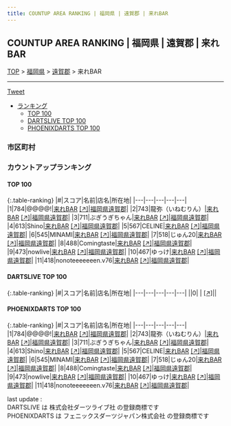 ```yaml
---
title: COUNTUP AREA RANKING | 福岡県 | 遠賀郡 | 来れBAR
---
```

## COUNTUP AREA RANKING | 福岡県 | 遠賀郡 | 来れBAR

[TOP](/darts/rank/) > [福岡県](/darts/rank/福岡県/) > [遠賀郡](/darts/rank/福岡県/遠賀郡/) > 来れBAR

___

<a href="https://twitter.com/share?ref_src=twsrc%5Etfw" data-text="COUNTUP AREA RANKING | 福岡県遠賀郡来れBAR" class="twitter-share-button" data-hashtags="DARTSLIVE,PHOENIXDARTS,darts,ダーツ" data-show-count="false">Tweet</a>

* [ランキング](#カウントアップランキング)
    * [TOP 100](#top-100)
    * [DARTSLIVE TOP 100](#dartslive-top-100)
    * [PHOENIXDARTS TOP 100](#phoenixdarts-top-100)

### 市区町村

<ul>

</ul>

### カウントアップランキング

#### TOP 100



{:.table-ranking}
|#|スコア|名前|店名|所在地|
|---|---|---|---|---|
|1|784|<span class="rank-name-pd">@@@@!</span>|<a href="/darts/rank/shops/55390.html">来れBAR</a> <a href="https://vs.phoenixdarts.com/jp/shop/shopDetailInfo/s_55390?s_seq=55390">[↗]</a>|<a href="/darts/rank/福岡県/遠賀郡">福岡県遠賀郡</a>|
|2|743|<span class="rank-name-pd">龍弥（いねむりん）</span>|<a href="/darts/rank/shops/55390.html">来れBAR</a> <a href="https://vs.phoenixdarts.com/jp/shop/shopDetailInfo/s_55390?s_seq=55390">[↗]</a>|<a href="/darts/rank/福岡県/遠賀郡">福岡県遠賀郡</a>|
|3|711|<span class="rank-name-pd">ぶぎうぎちゃん</span>|<a href="/darts/rank/shops/55390.html">来れBAR</a> <a href="https://vs.phoenixdarts.com/jp/shop/shopDetailInfo/s_55390?s_seq=55390">[↗]</a>|<a href="/darts/rank/福岡県/遠賀郡">福岡県遠賀郡</a>|
|4|613|<span class="rank-name-pd">Shino</span>|<a href="/darts/rank/shops/55390.html">来れBAR</a> <a href="https://vs.phoenixdarts.com/jp/shop/shopDetailInfo/s_55390?s_seq=55390">[↗]</a>|<a href="/darts/rank/福岡県/遠賀郡">福岡県遠賀郡</a>|
|5|567|<span class="rank-name-pd">CELINE</span>|<a href="/darts/rank/shops/55390.html">来れBAR</a> <a href="https://vs.phoenixdarts.com/jp/shop/shopDetailInfo/s_55390?s_seq=55390">[↗]</a>|<a href="/darts/rank/福岡県/遠賀郡">福岡県遠賀郡</a>|
|6|545|<span class="rank-name-pd">MINAMI</span>|<a href="/darts/rank/shops/55390.html">来れBAR</a> <a href="https://vs.phoenixdarts.com/jp/shop/shopDetailInfo/s_55390?s_seq=55390">[↗]</a>|<a href="/darts/rank/福岡県/遠賀郡">福岡県遠賀郡</a>|
|7|518|<span class="rank-name-pd">じゅん20</span>|<a href="/darts/rank/shops/55390.html">来れBAR</a> <a href="https://vs.phoenixdarts.com/jp/shop/shopDetailInfo/s_55390?s_seq=55390">[↗]</a>|<a href="/darts/rank/福岡県/遠賀郡">福岡県遠賀郡</a>|
|8|488|<span class="rank-name-pd">Comingtaste</span>|<a href="/darts/rank/shops/55390.html">来れBAR</a> <a href="https://vs.phoenixdarts.com/jp/shop/shopDetailInfo/s_55390?s_seq=55390">[↗]</a>|<a href="/darts/rank/福岡県/遠賀郡">福岡県遠賀郡</a>|
|9|473|<span class="rank-name-pd">nowlive</span>|<a href="/darts/rank/shops/55390.html">来れBAR</a> <a href="https://vs.phoenixdarts.com/jp/shop/shopDetailInfo/s_55390?s_seq=55390">[↗]</a>|<a href="/darts/rank/福岡県/遠賀郡">福岡県遠賀郡</a>|
|10|467|<span class="rank-name-pd">ゆっけ</span>|<a href="/darts/rank/shops/55390.html">来れBAR</a> <a href="https://vs.phoenixdarts.com/jp/shop/shopDetailInfo/s_55390?s_seq=55390">[↗]</a>|<a href="/darts/rank/福岡県/遠賀郡">福岡県遠賀郡</a>|
|11|418|<span class="rank-name-pd">nonoteeeeeeen.v76</span>|<a href="/darts/rank/shops/55390.html">来れBAR</a> <a href="https://vs.phoenixdarts.com/jp/shop/shopDetailInfo/s_55390?s_seq=55390">[↗]</a>|<a href="/darts/rank/福岡県/遠賀郡">福岡県遠賀郡</a>|


#### DARTSLIVE TOP 100



{:.table-ranking}
|#|スコア|名前|店名|所在地|
|---|---|---|---|---|
||0|<span class="rank-name-dl"> </span>|<a href="/darts/rank/shops/.html"></a> <a href="">[↗]</a>|<a href="/darts/rank//"></a>|


#### PHOENIXDARTS TOP 100



{:.table-ranking}
|#|スコア|名前|店名|所在地|
|---|---|---|---|---|
|1|784|<span class="rank-name-pd">@@@@!</span>|<a href="/darts/rank/shops/55390.html">来れBAR</a> <a href="https://vs.phoenixdarts.com/jp/shop/shopDetailInfo/s_55390?s_seq=55390">[↗]</a>|<a href="/darts/rank/福岡県/遠賀郡">福岡県遠賀郡</a>|
|2|743|<span class="rank-name-pd">龍弥（いねむりん）</span>|<a href="/darts/rank/shops/55390.html">来れBAR</a> <a href="https://vs.phoenixdarts.com/jp/shop/shopDetailInfo/s_55390?s_seq=55390">[↗]</a>|<a href="/darts/rank/福岡県/遠賀郡">福岡県遠賀郡</a>|
|3|711|<span class="rank-name-pd">ぶぎうぎちゃん</span>|<a href="/darts/rank/shops/55390.html">来れBAR</a> <a href="https://vs.phoenixdarts.com/jp/shop/shopDetailInfo/s_55390?s_seq=55390">[↗]</a>|<a href="/darts/rank/福岡県/遠賀郡">福岡県遠賀郡</a>|
|4|613|<span class="rank-name-pd">Shino</span>|<a href="/darts/rank/shops/55390.html">来れBAR</a> <a href="https://vs.phoenixdarts.com/jp/shop/shopDetailInfo/s_55390?s_seq=55390">[↗]</a>|<a href="/darts/rank/福岡県/遠賀郡">福岡県遠賀郡</a>|
|5|567|<span class="rank-name-pd">CELINE</span>|<a href="/darts/rank/shops/55390.html">来れBAR</a> <a href="https://vs.phoenixdarts.com/jp/shop/shopDetailInfo/s_55390?s_seq=55390">[↗]</a>|<a href="/darts/rank/福岡県/遠賀郡">福岡県遠賀郡</a>|
|6|545|<span class="rank-name-pd">MINAMI</span>|<a href="/darts/rank/shops/55390.html">来れBAR</a> <a href="https://vs.phoenixdarts.com/jp/shop/shopDetailInfo/s_55390?s_seq=55390">[↗]</a>|<a href="/darts/rank/福岡県/遠賀郡">福岡県遠賀郡</a>|
|7|518|<span class="rank-name-pd">じゅん20</span>|<a href="/darts/rank/shops/55390.html">来れBAR</a> <a href="https://vs.phoenixdarts.com/jp/shop/shopDetailInfo/s_55390?s_seq=55390">[↗]</a>|<a href="/darts/rank/福岡県/遠賀郡">福岡県遠賀郡</a>|
|8|488|<span class="rank-name-pd">Comingtaste</span>|<a href="/darts/rank/shops/55390.html">来れBAR</a> <a href="https://vs.phoenixdarts.com/jp/shop/shopDetailInfo/s_55390?s_seq=55390">[↗]</a>|<a href="/darts/rank/福岡県/遠賀郡">福岡県遠賀郡</a>|
|9|473|<span class="rank-name-pd">nowlive</span>|<a href="/darts/rank/shops/55390.html">来れBAR</a> <a href="https://vs.phoenixdarts.com/jp/shop/shopDetailInfo/s_55390?s_seq=55390">[↗]</a>|<a href="/darts/rank/福岡県/遠賀郡">福岡県遠賀郡</a>|
|10|467|<span class="rank-name-pd">ゆっけ</span>|<a href="/darts/rank/shops/55390.html">来れBAR</a> <a href="https://vs.phoenixdarts.com/jp/shop/shopDetailInfo/s_55390?s_seq=55390">[↗]</a>|<a href="/darts/rank/福岡県/遠賀郡">福岡県遠賀郡</a>|
|11|418|<span class="rank-name-pd">nonoteeeeeeen.v76</span>|<a href="/darts/rank/shops/55390.html">来れBAR</a> <a href="https://vs.phoenixdarts.com/jp/shop/shopDetailInfo/s_55390?s_seq=55390">[↗]</a>|<a href="/darts/rank/福岡県/遠賀郡">福岡県遠賀郡</a>|


<div class="footer border-top border-gray-light mt-5 pt-3 text-right text-gray">
    last update : <span style="font-weight: italic" id="foot_last_modified"></span><br />
    DARTSLIVE は 株式会社ダーツライブ社 の登録商標です<br />
    PHOENIXDARTS は フェニックスダーツジャパン株式会社 の登録商標です<br />
</div>

<script src="https://cdnjs.cloudflare.com/ajax/libs/jquery.tablesorter/2.31.3/js/jquery.tablesorter.min.js" integrity="sha512-qzgd5cYSZcosqpzpn7zF2ZId8f/8CHmFKZ8j7mU4OUXTNRd5g+ZHBPsgKEwoqxCtdQvExE5LprwwPAgoicguNg==" crossorigin="anonymous" referrerpolicy="no-referrer"></script>
<link rel="stylesheet" href="https://cdnjs.cloudflare.com/ajax/libs/jquery.tablesorter/2.31.3/css/theme.default.min.css" integrity="sha512-wghhOJkjQX0Lh3NSWvNKeZ0ZpNn+SPVXX1Qyc9OCaogADktxrBiBdKGDoqVUOyhStvMBmJQ8ZdMHiR3wuEq8+w==" crossorigin="anonymous" referrerpolicy="no-referrer" />
<script>
$(function() {
    $(".table-ranking").tablesorter({sortList:[[0, 0]]});
    $("#foot_last_modified").text(formatDate(new Date(document.lastModified), 'yyyy-MM-dd HH:mm:ss'));
});
</script>

<script async src="https://platform.twitter.com/widgets.js" charset="utf-8"></script>
